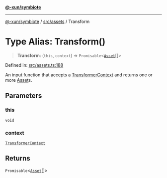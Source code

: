 [**@-xun/symbiote**](../../../README.md)

***

[@-xun/symbiote](../../../README.md) / [src/assets](../README.md) / Transform

# Type Alias: Transform()

> **Transform**: (`this`, `context`) => `Promisable`\<[`Asset`](Asset.md)[]\>

Defined in: [src/assets.ts:188](https://github.com/Xunnamius/symbiote/blob/1901cfe78a48fcd1dfae4e3760acf197e8812676/src/assets.ts#L188)

An input function that accepts a [TransformerContext](TransformerContext.md) and returns one
or more [Asset](Asset.md)s.

## Parameters

### this

`void`

### context

[`TransformerContext`](TransformerContext.md)

## Returns

`Promisable`\<[`Asset`](Asset.md)[]\>
